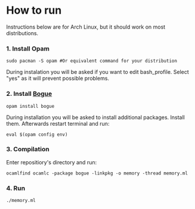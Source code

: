 # How to run 
Instructions below are for Arch Linux, but it should work on most distributions.
### 1. Install Opam
```
sudo pacman -S opam #Or equivalent command for your distribution
```
During instalation you will be asked if you want to edit bash_profile. Select "yes" as it will prevent possible problems.

### 2. Install [Bogue](https://github.com/sanette/bogue)
```
opam install bogue
```
During installation you will be asked to install additional packages. Install them.
Afterwards restart terminal and run:
```
eval $(opam config env)
```

### 3. Compilation
Enter repositiory's directory and run:
```
ocamlfind ocamlc -package bogue -linkpkg -o memory -thread memory.ml
```

### 4. Run
```
./memory.ml
```

